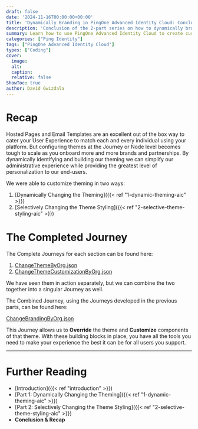 ```yaml
---
draft: false
date: '2024-11-16T00:00:00+00:00'
title: 'Dynamically Branding in PingOne Advanced Identity Cloud: Conclusion'
description: 'Conclusion of the 2-part series on how to dynamically brand User Experience Journeys and Email Templates in PingOne AIC'
summary: Learn how to use PingOne Advanced Identity Cloud to create custom-themed experiences for each and every user
categories: ["Ping Identity"]
tags: ["PingOne Advanced Identity Cloud"]
types: ["Coding"]
cover:
  image:
  alt:
  caption:
  relative: false
ShowToc: true
author: David Gwizdala
---
```


# Recap

Hosted Pages and Email Templates are an excellent out of the box way to cater your User Experience to match each and every individual using your platform. But configuring themes at the Journey or Node level becomes tough to scale as you onboard more and more brands and partnerships. By dynamically identifying and building our theming we can simplify our administrative experience while providing the greatest level of personalization to our end-users.

We were able to customize theming in two ways:

1. [Dynamically Changing the Theming]({{< ref "1-dynamic-theming-aic" >}})
2. [Selectively Changing the Theme Styling]({{< ref "2-selective-theme-styling-aic" >}})

# The Completed Journey

The Complete Journeys for each section can be found here:

1. [ChangeThemeByOrg.json](https://gist.github.com/gwizdala/a81ae8ac9fcf2621473404b1307fdc00#file-changethemebyorg-json)
2. [ChangeThemeCustomizationByOrg.json](https://gist.github.com/gwizdala/a81ae8ac9fcf2621473404b1307fdc00#file-changethemecustomizationbyorg-json)

We have seen them in action separately, but we can combine the two together into a singular Journey as well.

The Combined Journey, using the Journeys developed in the previous parts, can be found here:

[ChangeBrandingByOrg.json](https://gist.github.com/gwizdala/a81ae8ac9fcf2621473404b1307fdc00#file-changethemecustomizationbyorg-json)

This Journey allows us to **Override** the theme and **Customize** components of that theme. With these building blocks in place, you have all the tools you need to make your experience the best it can be for all users you support.

---

# Further Reading

- [Introduction]({{< ref "introduction" >}})
- [Part 1: Dynamically Changing the Theming]({{< ref "1-dynamic-theming-aic" >}})
- [Part 2: Selectively Changing the Theme Styling]({{< ref "2-selective-theme-styling-aic" >}})
- **Conclusion & Recap**